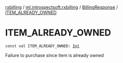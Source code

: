 [rxbilling](../../index.md) / [ml.introspectsoft.rxbilling](../index.md) / [BillingResponse](index.md) / [ITEM_ALREADY_OWNED](./-i-t-e-m_-a-l-r-e-a-d-y_-o-w-n-e-d.md)

# ITEM_ALREADY_OWNED

`const val ITEM_ALREADY_OWNED: `[`Int`](https://kotlinlang.org/api/latest/jvm/stdlib/kotlin/-int/index.html)

Failure to purchase since item is already owned

